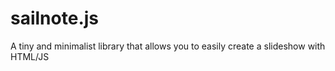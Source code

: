 # sailnote.js
A tiny and minimalist library that allows you to easily create a slideshow with HTML/JS
